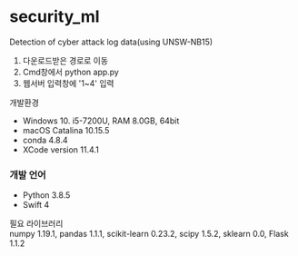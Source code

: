 # security_ml
Detection of cyber attack log data(using UNSW-NB15)

1. 다운로드받은 경로로 이동
2. Cmd창에서 python app.py   
3. 웹서버 입력창에 '1~4' 입력 
 

개발환경  
* Windows 10. i5-7200U, RAM 8.0GB, 64bit
* macOS Catalina 10.15.5
* conda 4.8.4
* XCode version 11.4.1

### 개발 언어
* Python 3.8.5 
* Swift 4

필요 라이브러리  
numpy 1.19.1, pandas 1.1.1, scikit-learn 0.23.2, scipy 1.5.2, sklearn 0.0, Flask 1.1.2
